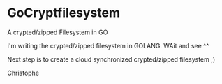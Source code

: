 # GoCryptfilesystem
A crypted/zipped Filesystem in GO

I'm writing the crypted/zipped filesystem in GOLANG. WAit and see ^^

Next step is to create a cloud synchronized crypted/zipped filesystem  ;)

Christophe
